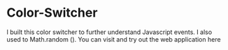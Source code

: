 # Color-Switcher

I built this color switcher to further understand Javascript events. I also used to Math.random (). 
You can visit and try out the web application here 
